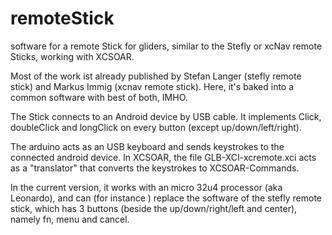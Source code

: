 # remoteStick
software for a remote Stick for gliders, similar to the Stefly or xcNav remote Sticks, 
working with XCSOAR.

Most of the work ist already published by Stefan Langer (stefly remote stick) and Markus Immig (xcnav remote stick).
Here, it's baked into a common software with best of both, IMHO.

The Stick connects to an Android device by USB cable.
It implements Click, doubleClick and longClick on every button (except up/down/left/right).

The arduino acts as an USB keyboard and sends keystrokes to the connected android device.
In XCSOAR, the file GLB-XCI-xcremote.xci acts as a "translator" that converts the keystrokes
to XCSOAR-Commands.

In the current version, it works with an micro 32u4 processor (aka Leonardo), 
and can (for instance ) replace the software of the stefly remote stick, 
which has 3 buttons (beside the up/down/right/left and center), namely fn, menu and cancel.
